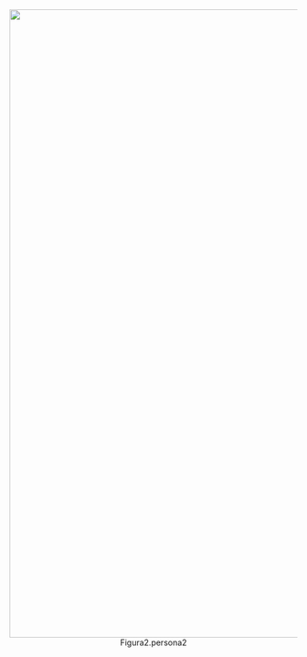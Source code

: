 
<div align="center">
<img src="https://github.com/user-attachments/assets/7a921310-adf9-4d5c-9d1a-8bab1ac1f526" width="1100px"/>
</div>
<div align="center">
Figura2.persona2
